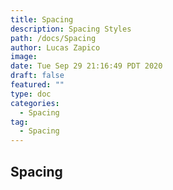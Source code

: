 ```yaml
---
title: Spacing
description: Spacing Styles
path: /docs/Spacing
author: Lucas Zapico
image: 
date: Tue Sep 29 21:16:49 PDT 2020
draft: false
featured: ""
type: doc
categories:
  - Spacing
tag:
  - Spacing
---
```


## Spacing 